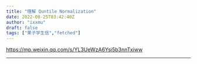 ```yaml
---
title: "理解 Quntile Normalization"
date: 2022-08-25T03:42:40Z
author: "ixxmu"
draft: false
tags: ["果子学生信","fetched"]
---
```


https://mp.weixin.qq.com/s/YL3UeWzA6Ysi5b3nnTxiww

---

